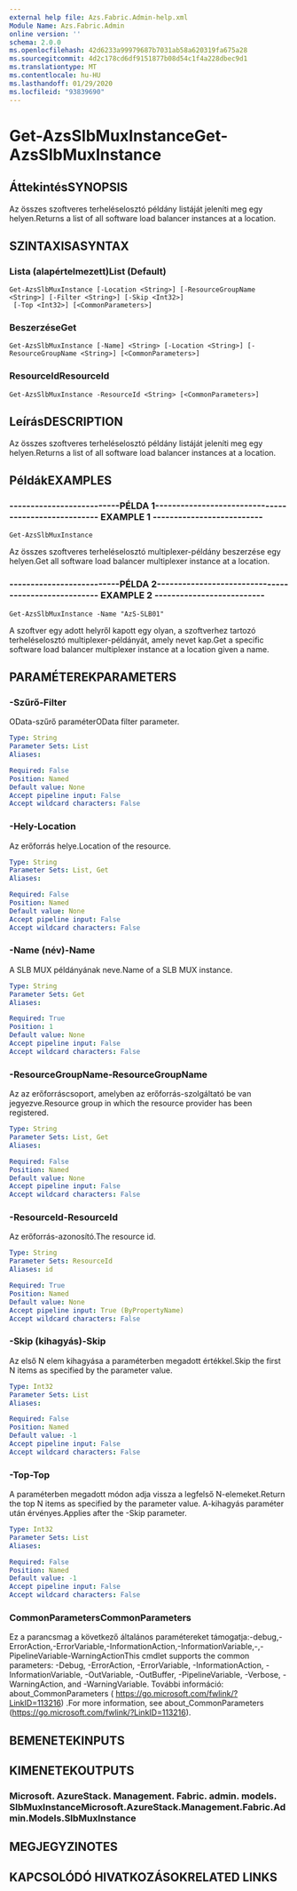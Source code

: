 ```yaml
---
external help file: Azs.Fabric.Admin-help.xml
Module Name: Azs.Fabric.Admin
online version: ''
schema: 2.0.0
ms.openlocfilehash: 42d6233a99979687b7031ab58a620319fa675a28
ms.sourcegitcommit: 4d2c178cd6df9151877b08d54c1f4a228dbec9d1
ms.translationtype: MT
ms.contentlocale: hu-HU
ms.lasthandoff: 01/29/2020
ms.locfileid: "93839690"
---
```

# <span data-ttu-id="011cd-101">Get-AzsSlbMuxInstance</span><span class="sxs-lookup"><span data-stu-id="011cd-101">Get-AzsSlbMuxInstance</span></span>

## <span data-ttu-id="011cd-102">Áttekintés</span><span class="sxs-lookup"><span data-stu-id="011cd-102">SYNOPSIS</span></span>
<span data-ttu-id="011cd-103">Az összes szoftveres terheléselosztó példány listáját jeleníti meg egy helyen.</span><span class="sxs-lookup"><span data-stu-id="011cd-103">Returns a list of all software load balancer instances at a location.</span></span>

## <span data-ttu-id="011cd-104">SZINTAXISA</span><span class="sxs-lookup"><span data-stu-id="011cd-104">SYNTAX</span></span>

### <span data-ttu-id="011cd-105">Lista (alapértelmezett)</span><span class="sxs-lookup"><span data-stu-id="011cd-105">List (Default)</span></span>
```
Get-AzsSlbMuxInstance [-Location <String>] [-ResourceGroupName <String>] [-Filter <String>] [-Skip <Int32>]
 [-Top <Int32>] [<CommonParameters>]
```

### <span data-ttu-id="011cd-106">Beszerzése</span><span class="sxs-lookup"><span data-stu-id="011cd-106">Get</span></span>
```
Get-AzsSlbMuxInstance [-Name] <String> [-Location <String>] [-ResourceGroupName <String>] [<CommonParameters>]
```

### <span data-ttu-id="011cd-107">ResourceId</span><span class="sxs-lookup"><span data-stu-id="011cd-107">ResourceId</span></span>
```
Get-AzsSlbMuxInstance -ResourceId <String> [<CommonParameters>]
```

## <span data-ttu-id="011cd-108">Leírás</span><span class="sxs-lookup"><span data-stu-id="011cd-108">DESCRIPTION</span></span>
<span data-ttu-id="011cd-109">Az összes szoftveres terheléselosztó példány listáját jeleníti meg egy helyen.</span><span class="sxs-lookup"><span data-stu-id="011cd-109">Returns a list of all software load balancer instances at a location.</span></span>

## <span data-ttu-id="011cd-110">Példák</span><span class="sxs-lookup"><span data-stu-id="011cd-110">EXAMPLES</span></span>

### <span data-ttu-id="011cd-111">--------------------------PÉLDA 1--------------------------</span><span class="sxs-lookup"><span data-stu-id="011cd-111">-------------------------- EXAMPLE 1 --------------------------</span></span>
```
Get-AzsSlbMuxInstance
```

<span data-ttu-id="011cd-112">Az összes szoftveres terheléselosztó multiplexer-példány beszerzése egy helyen.</span><span class="sxs-lookup"><span data-stu-id="011cd-112">Get all software load balancer multiplexer instance at a location.</span></span>

### <span data-ttu-id="011cd-113">--------------------------PÉLDA 2--------------------------</span><span class="sxs-lookup"><span data-stu-id="011cd-113">-------------------------- EXAMPLE 2 --------------------------</span></span>
```
Get-AzsSlbMuxInstance -Name "AzS-SLB01"
```

<span data-ttu-id="011cd-114">A szoftver egy adott helyről kapott egy olyan, a szoftverhez tartozó terheléselosztó multiplexer-példányát, amely nevet kap.</span><span class="sxs-lookup"><span data-stu-id="011cd-114">Get a specific software load balancer multiplexer instance at a location given a name.</span></span>

## <span data-ttu-id="011cd-115">PARAMÉTEREK</span><span class="sxs-lookup"><span data-stu-id="011cd-115">PARAMETERS</span></span>

### <span data-ttu-id="011cd-116">-Szűrő</span><span class="sxs-lookup"><span data-stu-id="011cd-116">-Filter</span></span>
<span data-ttu-id="011cd-117">OData-szűrő paraméter</span><span class="sxs-lookup"><span data-stu-id="011cd-117">OData filter parameter.</span></span>

```yaml
Type: String
Parameter Sets: List
Aliases: 

Required: False
Position: Named
Default value: None
Accept pipeline input: False
Accept wildcard characters: False
```

### <span data-ttu-id="011cd-118">-Hely</span><span class="sxs-lookup"><span data-stu-id="011cd-118">-Location</span></span>
<span data-ttu-id="011cd-119">Az erőforrás helye.</span><span class="sxs-lookup"><span data-stu-id="011cd-119">Location of the resource.</span></span>

```yaml
Type: String
Parameter Sets: List, Get
Aliases: 

Required: False
Position: Named
Default value: None
Accept pipeline input: False
Accept wildcard characters: False
```

### <span data-ttu-id="011cd-120">-Name (név)</span><span class="sxs-lookup"><span data-stu-id="011cd-120">-Name</span></span>
<span data-ttu-id="011cd-121">A SLB MUX példányának neve.</span><span class="sxs-lookup"><span data-stu-id="011cd-121">Name of a SLB MUX instance.</span></span>

```yaml
Type: String
Parameter Sets: Get
Aliases: 

Required: True
Position: 1
Default value: None
Accept pipeline input: False
Accept wildcard characters: False
```

### <span data-ttu-id="011cd-122">-ResourceGroupName</span><span class="sxs-lookup"><span data-stu-id="011cd-122">-ResourceGroupName</span></span>
<span data-ttu-id="011cd-123">Az az erőforráscsoport, amelyben az erőforrás-szolgáltató be van jegyezve.</span><span class="sxs-lookup"><span data-stu-id="011cd-123">Resource group in which the resource provider has been registered.</span></span>

```yaml
Type: String
Parameter Sets: List, Get
Aliases: 

Required: False
Position: Named
Default value: None
Accept pipeline input: False
Accept wildcard characters: False
```

### <span data-ttu-id="011cd-124">-ResourceId</span><span class="sxs-lookup"><span data-stu-id="011cd-124">-ResourceId</span></span>
<span data-ttu-id="011cd-125">Az erőforrás-azonosító.</span><span class="sxs-lookup"><span data-stu-id="011cd-125">The resource id.</span></span>

```yaml
Type: String
Parameter Sets: ResourceId
Aliases: id

Required: True
Position: Named
Default value: None
Accept pipeline input: True (ByPropertyName)
Accept wildcard characters: False
```

### <span data-ttu-id="011cd-126">-Skip (kihagyás)</span><span class="sxs-lookup"><span data-stu-id="011cd-126">-Skip</span></span>
<span data-ttu-id="011cd-127">Az első N elem kihagyása a paraméterben megadott értékkel.</span><span class="sxs-lookup"><span data-stu-id="011cd-127">Skip the first N items as specified by the parameter value.</span></span>

```yaml
Type: Int32
Parameter Sets: List
Aliases: 

Required: False
Position: Named
Default value: -1
Accept pipeline input: False
Accept wildcard characters: False
```

### <span data-ttu-id="011cd-128">-Top</span><span class="sxs-lookup"><span data-stu-id="011cd-128">-Top</span></span>
<span data-ttu-id="011cd-129">A paraméterben megadott módon adja vissza a legfelső N-elemeket.</span><span class="sxs-lookup"><span data-stu-id="011cd-129">Return the top N items as specified by the parameter value.</span></span>
<span data-ttu-id="011cd-130">A-kihagyás paraméter után érvényes.</span><span class="sxs-lookup"><span data-stu-id="011cd-130">Applies after the -Skip parameter.</span></span>

```yaml
Type: Int32
Parameter Sets: List
Aliases: 

Required: False
Position: Named
Default value: -1
Accept pipeline input: False
Accept wildcard characters: False
```

### <span data-ttu-id="011cd-131">CommonParameters</span><span class="sxs-lookup"><span data-stu-id="011cd-131">CommonParameters</span></span>
<span data-ttu-id="011cd-132">Ez a parancsmag a következő általános paramétereket támogatja:-debug,-ErrorAction,-ErrorVariable,-InformationAction,-InformationVariable,-,-PipelineVariable-WarningAction</span><span class="sxs-lookup"><span data-stu-id="011cd-132">This cmdlet supports the common parameters: -Debug, -ErrorAction, -ErrorVariable, -InformationAction, -InformationVariable, -OutVariable, -OutBuffer, -PipelineVariable, -Verbose, -WarningAction, and -WarningVariable.</span></span> <span data-ttu-id="011cd-133">További információ: about_CommonParameters ( https://go.microsoft.com/fwlink/?LinkID=113216) .</span><span class="sxs-lookup"><span data-stu-id="011cd-133">For more information, see about_CommonParameters (https://go.microsoft.com/fwlink/?LinkID=113216).</span></span>

## <span data-ttu-id="011cd-134">BEMENETEK</span><span class="sxs-lookup"><span data-stu-id="011cd-134">INPUTS</span></span>

## <span data-ttu-id="011cd-135">KIMENETEK</span><span class="sxs-lookup"><span data-stu-id="011cd-135">OUTPUTS</span></span>

### <span data-ttu-id="011cd-136">Microsoft. AzureStack. Management. Fabric. admin. models. SlbMuxInstance</span><span class="sxs-lookup"><span data-stu-id="011cd-136">Microsoft.AzureStack.Management.Fabric.Admin.Models.SlbMuxInstance</span></span>

## <span data-ttu-id="011cd-137">MEGJEGYZI</span><span class="sxs-lookup"><span data-stu-id="011cd-137">NOTES</span></span>

## <span data-ttu-id="011cd-138">KAPCSOLÓDÓ HIVATKOZÁSOK</span><span class="sxs-lookup"><span data-stu-id="011cd-138">RELATED LINKS</span></span>

